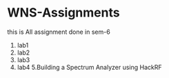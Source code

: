 # WNS-Assignments
this is All assignment done in sem-6 

1. lab1
2. lab2
3. lab3
4. lab4
5.Building a Spectrum Analyzer using HackRF
